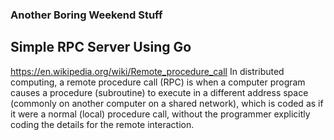 
### Another Boring Weekend Stuff

## Simple RPC Server Using Go

  https://en.wikipedia.org/wiki/Remote_procedure_call
  In distributed computing, a remote procedure call (RPC) is when a computer program causes a procedure (subroutine) to execute in a different address space (commonly on another computer on a shared network), which is coded as if it were a normal (local) procedure call, without the programmer explicitly coding the details for the remote interaction.
